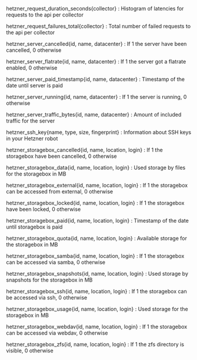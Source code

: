 hetzner_request_duration_seconds{collector}
: Histogram of latencies for requests to the api per collector

hetzner_request_failures_total{collector}
: Total number of failed requests to the api per collector

hetzner_server_cancelled{id, name, datacenter}
: If 1 the server have been cancelled, 0 otherwise

hetzner_server_flatrate{id, name, datacenter}
: If 1 the server got a flatrate enabled, 0 otherwise

hetzner_server_paid_timestamp{id, name, datacenter}
: Timestamp of the date until server is paid

hetzner_server_running{id, name, datacenter}
: If 1 the server is running, 0 otherwise

hetzner_server_traffic_bytes{id, name, datacenter}
: Amount of included traffic for the server

hetzner_ssh_key{name, type, size, fingerprint}
: Information about SSH keys in your Hetzner robot

hetzner_storagebox_cancelled{id, name, location, login}
: If 1 the storagebox have been cancelled, 0 otherwise

hetzner_storagebox_data{id, name, location, login}
: Used storage by files for the storagebox in MB

hetzner_storagebox_external{id, name, location, login}
: If 1 the storagebox can be accessed from external, 0 otherwise

hetzner_storagebox_locked{id, name, location, login}
: If 1 the storagebox have been locked, 0 otherwise

hetzner_storagebox_paid{id, name, location, login}
: Timestamp of the date until storagebox is paid

hetzner_storagebox_quota{id, name, location, login}
: Available storage for the storagebox in MB

hetzner_storagebox_samba{id, name, location, login}
: If 1 the storagebox can be accessed via samba, 0 otherwise

hetzner_storagebox_snapshots{id, name, location, login}
: Used storage by snapshots for the storagebox in MB

hetzner_storagebox_ssh{id, name, location, login}
: If 1 the storagebox can be accessed via ssh, 0 otherwise

hetzner_storagebox_usage{id, name, location, login}
: Used storage for the storagebox in MB

hetzner_storagebox_webdav{id, name, location, login}
: If 1 the storagebox can be accessed via webdav, 0 otherwise

hetzner_storagebox_zfs{id, name, location, login}
: If 1 the zfs directory is visible, 0 otherwise
